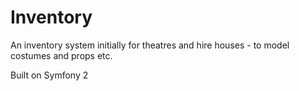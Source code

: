 Inventory
=========

An inventory system initially for theatres and hire houses - to model costumes and props etc.

Built on Symfony 2
